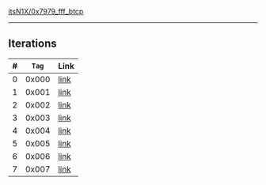 [itsN1X/0x7979_fff_btcp](https://itsN1X.github.io/0x7979_fff_btcp)

___

## Iterations

| # | `Tag` | Link |
|----|----|----|
| 0 | 0x000 | [link](https://n1x.site/0x7979_fff_btcp/0x000) |
| 1 | 0x001 | [link](https://n1x.site/0x7979_fff_btcp/0x001) |
| 2 | 0x002 | [link](https://n1x.site/0x7979_fff_btcp/0x002) |
| 3 | 0x003 | [link](https://n1x.site/0x7979_fff_btcp/0x003) |
| 4 | 0x004 | [link](https://n1x.site/0x7979_fff_btcp/0x004) |
| 5 | 0x005 | [link](https://n1x.site/0x7979_fff_btcp/0x005) |
| 6 | 0x006 | [link](https://n1x.site/0x7979_fff_btcp/0x006) |
| 7 | 0x007 | [link](https://n1x.site/0x7979_fff_btcp/0x007) |
